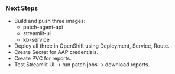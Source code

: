 ### Next Steps

- Build and push three images:
  - patch-agent-api
  - streamlit-ui
  - kb-service
- Deploy all three in OpenShift using Deployment, Service, Route.
- Create Secret for AAP credentials.
- Create PVC for reports.
- Test Streamlit UI → run patch jobs → download reports.
